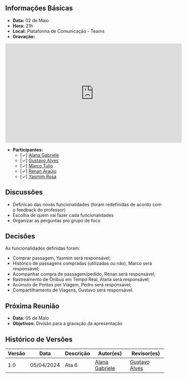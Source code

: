 ## Informações Básicas

- **Data:** 02 de Maio
- **Hora:** 21h
- **Local:** Plataforma de Comunicação - Teams
- **Gravação:** 
<iframe width="560" height="315" src="https://www.youtube.com/embed/FKdkQPtg9lA?si=40LvyOEBSY5wMrh5" title="YouTube video player" frameborder="0" allow="accelerometer; autoplay; clipboard-write; encrypted-media; gyroscope; picture-in-picture; web-share" referrerpolicy="strict-origin-when-cross-origin" allowfullscreen></iframe>

- **Participantes:**
  - [✓] [Alana Gabriele](https://github.com/alanagabriele)
  - [✓] [Gustavo Alves](https://github.com/gustaallves)
  - [✓] [Marco Tulio](https://github.com/MarcoTulioSoares)
  - [✓] [Renan Araújo](https://github.com/renantfm4)
  - [✓] [Yasmim Rosa](https://github.com/yaskisoba)

## Discussões

- ⁠Definicao das novas funcionalidades (foram redefinidas de acordo com o feedback do professor)
- ⁠Escolha de quem vai fazer cada funcionalidades
- ⁠Organizar as perguntas pro grupo de foco

## Decisões

As funcionalidades definidas foram:⁠

- ⁠Comprar passagem, Yasmim será responsável;
- ⁠Histórico de passagens compradas (utilizadas ou não), Marco será responsável;
- Acompanhar compra de passagem/pedido, Renan será responsável;
- ⁠Rastreamento de Ônibus em Tempo Real, Alana será responsável;
- ⁠Acúmulo de Pontos por Viagem, Pedro será responsável;
- ⁠Compartilhamento de Viagens, Gustavo será responsável.

## Próxima Reunião

- **Data:** 05 de Maio
- **Objetivos:** Divisão para a gravação da apresentação

## Histórico de Versões

| Versão |    Data    | Descrição | Autor(es)                                          | Revisor(es)                                     |
| ------ | :--------: | --------- | -------------------------------------------------- | ----------------------------------------------- |
| 1.0    | 05/04/2024 | Ata 6     | [Alana Gabriele](https://github.com/alanagabriele) | [Gustavo Alves](https://github.com/gustaallves) |
